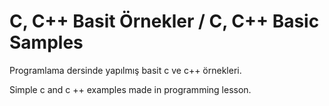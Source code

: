 # C, C++ Basit Örnekler / C, C++ Basic Samples

Programlama dersinde yapılmış basit c ve c++ örnekleri.

Simple c and c ++ examples made in programming lesson.